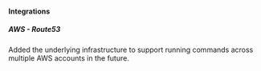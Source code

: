 
#### Integrations

##### AWS - Route53

Added the underlying infrastructure to support running commands across multiple AWS accounts in the future.

